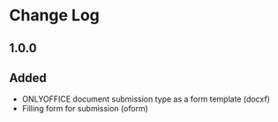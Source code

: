 # Change Log

## 1.0.0
## Added
- ONLYOFFICE document submission type as a form template (docxf)
- Filling form for submission (oform)
